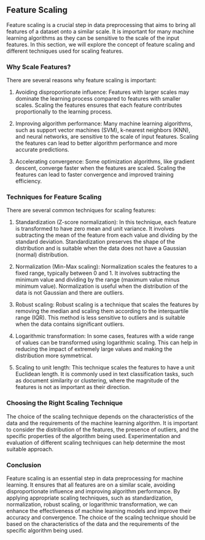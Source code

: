 ## Feature Scaling
Feature scaling is a crucial step in data preprocessing that aims to bring all features of a dataset onto a similar scale. It is important for many machine learning algorithms as they can be sensitive to the scale of the input features. In this section, we will explore the concept of feature scaling and different techniques used for scaling features.

### Why Scale Features?
There are several reasons why feature scaling is important:

1. Avoiding disproportionate influence: Features with larger scales may dominate the learning process compared to features with smaller scales. Scaling the features ensures that each feature contributes proportionally to the learning process.

2. Improving algorithm performance: Many machine learning algorithms, such as support vector machines (SVM), k-nearest neighbors (KNN), and neural networks, are sensitive to the scale of input features. Scaling the features can lead to better algorithm performance and more accurate predictions.

3. Accelerating convergence: Some optimization algorithms, like gradient descent, converge faster when the features are scaled. Scaling the features can lead to faster convergence and improved training efficiency.

### Techniques for Feature Scaling
There are several common techniques for scaling features:

1. Standardization (Z-score normalization): In this technique, each feature is transformed to have zero mean and unit variance. It involves subtracting the mean of the feature from each value and dividing by the standard deviation. Standardization preserves the shape of the distribution and is suitable when the data does not have a Gaussian (normal) distribution.

2. Normalization (Min-Max scaling): Normalization scales the features to a fixed range, typically between 0 and 1. It involves subtracting the minimum value and dividing by the range (maximum value minus minimum value). Normalization is useful when the distribution of the data is not Gaussian and there are outliers.

3. Robust scaling: Robust scaling is a technique that scales the features by removing the median and scaling them according to the interquartile range (IQR). This method is less sensitive to outliers and is suitable when the data contains significant outliers.

4. Logarithmic transformation: In some cases, features with a wide range of values can be transformed using logarithmic scaling. This can help in reducing the impact of extremely large values and making the distribution more symmetrical.

5. Scaling to unit length: This technique scales the features to have a unit Euclidean length. It is commonly used in text classification tasks, such as document similarity or clustering, where the magnitude of the features is not as important as their direction.

### Choosing the Right Scaling Technique
The choice of the scaling technique depends on the characteristics of the data and the requirements of the machine learning algorithm. It is important to consider the distribution of the features, the presence of outliers, and the specific properties of the algorithm being used. Experimentation and evaluation of different scaling techniques can help determine the most suitable approach.

### Conclusion
Feature scaling is an essential step in data preprocessing for machine learning. It ensures that all features are on a similar scale, avoiding disproportionate influence and improving algorithm performance. By applying appropriate scaling techniques, such as standardization, normalization, robust scaling, or logarithmic transformation, we can enhance the effectiveness of machine learning models and improve their accuracy and convergence. The choice of the scaling technique should be based on the characteristics of the data and the requirements of the specific algorithm being used.